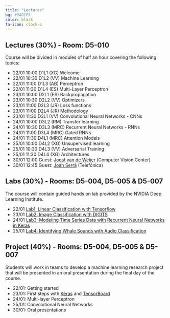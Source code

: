 ```yaml
---
title: "Lectures"
bg: #9AD1F5
color: black
fa-icon: clock-o
---
```


## Lectures (30%) - Room: D5-010

Course will be divided in modules of half an hour covering the following topics:

* 22/01 10:00 D1L1 (XG) Welcome  
* 22/01 10:30 D1L2 (VV) Machine Learning
* 22/01 11:00 D1L3 (AB) Perceptron
* 22/01 11:30 D1L4 (ES) Multi-Layer Perceptron
* 23/01 10:00 D2L1 (ES) Backpropagation
* 23/01 10:30 D2L2 (VV) Optimizers
* 23/01 11:00 D2L3 (JR) Loss functions 
* 23/01 11:00 D2L4 (JR) Methodology
* 23/01 11:30 D3L1 (VV) Convolutional Neural Networks - CNNs
* 24/01 10:00 D3L2 (RM) Transfer learning
* 24/01 10:30 D3L3 (MRC) Recurrent Neural Networks - RNNs
* 24/01 11:00 D3L4 (MRC) Gated RNNs
* 24/01 11:30 D4L1 (MRC) Attention Models
* 25/01 10:00 D4L2 (XG) Unsupervised learning
* 25/01 10:30 D4L3 (VV) Adversarial Training
* 25/01 11:30 D4L4 (XG) Architectures 
* 30/01 12:00 Guest: [Joost van de Weijer][JoostVanDeWeijer] (Computer Vision Center)
* 30/01 12:45 Guest: [Joan Serrà][JoanSerra] (Telefónica)

[JoostVanDeWeijer]: http://www.cvc.uab.es/LAMP/joost/
[JoanSerra]: http://joanserra.weebly.com/

## Labs (30%) - Rooms: D5-004, D5-005 & D5-007
The course will contain guided hands on lab provided by the NVIDIA Deep Learning Institute.

* 22/01 [Lab1: Linear Classification with Tensorflow][Lab1]
* 23/01 [Lab2: Image Classification with DIGITS][Lab2] 
* 24/01 [Lab3: Modeling Time Series Data with Recurrent Neural Networks in Keras][Lab3]
* 25/01 [Lab4: Identifying Whale Sounds with Audio Classification][Lab4]

[Lab1]: https://nvidia.qwiklab.com/focuses/3045
[Lab2]: https://nvidia.qwiklab.com/focuses/5866
[Lab3]: https://nvidia.qwiklab.com/focuses/3043
[Lab4]: https://nvidia.qwiklab.com/focuses/5451


## Project (40%) - Rooms: D5-004, D5-005 & D5-007

Students will work in teams to develop a machine learning research project that will be presented in an oral presentation during the final day of the course. 

* 22/01: Getting started 
* 23/01: First steps with [Keras](https://keras.io/) and [TensorBoard](https://www.tensorflow.org/get_started/summaries_and_tensorboard)
* 24/01: Multi-layer Perceptron
* 25/01: Convolutional Neural Networks
* 30/01: Oral presentations

